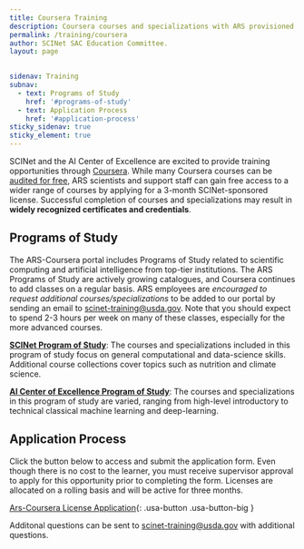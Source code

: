 ```yaml
---
title: Coursera Training
description: Coursera courses and specializations with ARS provisioned licenses
permalink: /training/coursera
author: SCINet SAC Education Committee.
layout: page

 
sidenav: Training
subnav:
  - text: Programs of Study
    href: '#programs-of-study'
  - text: Application Process
    href: '#application-process'
sticky_sidenav: true
sticky_element: true
---
```


SCINet and the AI Center of Excellence are excited to provide training opportunities through [Coursera](https://www.coursera.org/). While many Coursera courses can be [audited for free](https://scinet.usda.gov/training/free-online-training#coursera-and-edx), ARS scientists and support staff can gain free access to a wider range of courses by applying for a 3-month SCINet-sponsored license. Successful completion of courses and specializations may result in **widely recognized certificates and credentials**. 

## Programs of Study

The ARS-Coursera portal includes Programs of Study related to scientific computing and artificial intelligence from top-tier institutions. The ARS Programs of Study are actively growing catalogues, and Coursera continues to add classes on a regular basis. ARS employees are *encouraged to request additional courses/specializations* to be added to our portal by sending an email to scinet-training@usda.gov. Note that you should expect to spend 2-3 hours per week on many of these classes, especially for the more advanced courses. 

[**SCINet Program of Study**](https://www.coursera.org/programs/scinet-program-of-study-a6nd3): The courses and specializations included in this program of study focus on general computational and data-science skills. Additional course collections cover topics such as nutrition and climate science. 

[**AI Center of Excellence Program of Study**](https://www.coursera.org/programs/ai-center-of-excellence-program-of-study-yunri): The courses and specializations in this program of study are varied, ranging from high-level introductory to technical classical machine learning and deep-learning.

## Application Process

Click the button below to access and submit the application form. Even though there is no cost to the learner, you must receive supervisor approval to apply for this opportunity prior to completing the form. Licenses are allocated on a rolling basis and will be active for three months. 

[Ars-Coursera License Application](https://forms.office.com/Pages/ResponsePage.aspx?id=5zZb7e4BvE6GfuA8-g1Gl9tR3MfquElApKlGR6RyodxUNFJNTTFNMVFPNEVGT1lZTUY5VVROMEhPOS4u){: .usa-button .usa-button-big }
  
Additonal questions can be sent to scinet-training@usda.gov with additional questions. 

